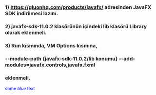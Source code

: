 ### 1) https://gluonhq.com/products/javafx/ adresinden JavaFX SDK indirilmesi lazım.
### 2) javafx-sdk-11.0.2 klasörünün içindeki lib klasörü Library olarak eklenmeli.
### 3) Run kısmında, VM Options kısmına, 
### --module-path {javafx-sdk-11.0.2/lib konumu} --add-modules=javafx.controls,javafx.fxml
### eklenmeli.
<span style="color:blue">some *blue* text</span>
